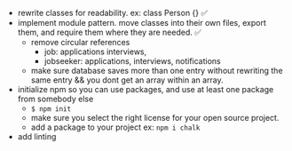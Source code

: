 - rewrite classes for readability. ex: class Person {} :white_check_mark:
- implement module pattern. move classes into their own files, export them, and require them where they are needed. :white_check_mark:
    - remove circular references
        - job: applications interviews,
        - jobseeker: applications, interviews, notifications
    - make sure database saves more than one entry without rewriting the same entry && you dont get an array within an array.
- initialize npm so you can use packages, and use at least one package from somebody else
    - `$ npm init`
    - make sure you select the right license for your open source project.
    - add a package to your project ex:  `npm i chalk`
- add linting
